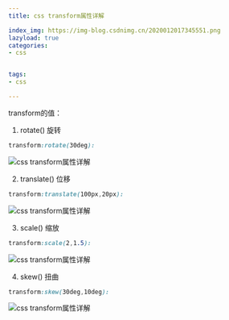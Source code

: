 ```yaml
---
title: css transform属性详解

index_img: https://img-blog.csdnimg.cn/2020012017345551.png
lazyload: true
categories:
- css


tags:
- css

---
```





transform的值：
1. rotate()  旋转

```css
transform:rotate(30deg):
```

![css transform属性详解](https://img-blog.csdnimg.cn/2020012017345551.png)


2. translate()  位移

```css
transform:translate(100px,20px):
```

![css transform属性详解](https://img-blog.csdnimg.cn/20200120173509524.png)


3. scale()  缩放

```css
transform:scale(2,1.5):
```

![css transform属性详解](https://img-blog.csdnimg.cn/20200120173521630.png)

4. skew()  扭曲

```css
transform:skew(30deg,10deg):
```

![css transform属性详解](https://img-blog.csdnimg.cn/2020012017354368.png)



